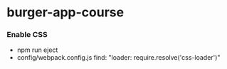 # burger-app-course

### Enable CSS
- npm run eject
- config/webpack.config.js find: "loader: require.resolve('css-loader')"